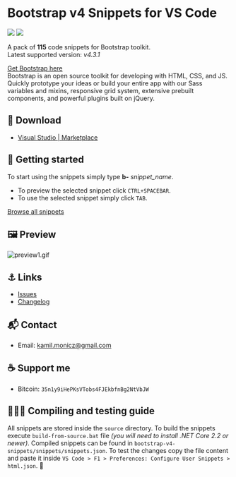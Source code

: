 # Bootstrap v4 Snippets for VS Code

![](https://img.shields.io/github/release/Zaczero/bootstrap-v4-snippets.svg)
![](https://img.shields.io/github/license/Zaczero/bootstrap-v4-snippets.svg)

A pack of **115** code snippets for Bootstrap toolkit.  
Latest supported version: *v4.3.1*

[Get Bootstrap here](https://getbootstrap.com/)  
Bootstrap is an open source toolkit for developing with HTML, CSS, and JS. Quickly prototype your ideas or build your entire app with our Sass variables and mixins, responsive grid system, extensive prebuilt components, and powerful plugins built on jQuery.

## 🔗 Download

* [Visual Studio | Marketplace](https://marketplace.visualstudio.com/items?itemName=Zaczero.bootstrap-v4-snippets)

## 🏁 Getting started

To start using the snippets simply type **b-** *snippet_name*.

* To preview the selected snippet click `CTRL+SPACEBAR`.  
* To use the selected snippet simply click `TAB`.

[Browse all snippets](https://github.com/Zaczero/bootstrap-v4-snippets/blob/master/bootstrap-v4-snippets/snippets/snippets.json)

## 🖼️ Preview

![preview1.gif](https://i.imgur.com/gbRrW2r.gif)

## ⚓ Links

* [Issues](https://github.com/Zaczero/bootstrap-v4-snippets/issues)
* [Changelog](https://github.com/Zaczero/bootstrap-v4-snippets/blob/master/bootstrap-v4-snippets/CHANGELOG.md)

## 📬 Contact

* Email: [kamil.monicz@gmail.com](https://github.com/Zaczero/bootstrap-v4-snippets/blob/master/mailto:kamil.monicz@gmail.com)

## ☕ Support me

* Bitcoin: `35n1y9iHePKsVTobs4FJEkbfnBg2NtVbJW`

## 👨🏻‍💻 Compiling and testing guide

All snippets are stored inside the `source` directory.
To build the snippets execute `build-from-source.bat` file *(you will need to install .NET Core 2.2 or newer)*.
Compiled snippets can be found in `bootstrap-v4-snippets/snippets/snippets.json`.
To test the changes copy the file content and paste it inside `VS Code > F1 > Preferences: Configure User Snippets > html.json`. 🎉